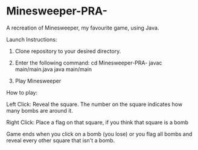 # Minesweeper-PRA-
A recreation of Minesweeper, my favourite game, using Java.

Launch Instructions:

1) Clone repository to your desired directory.

2) Enter the following command:
    cd Minesweeper-PRA-
    javac main/main.java
    java main/main

3) Play Minesweeper

How to play:

Left Click: Reveal the square. The number on the square indicates how many bombs are around it.

Right Click: Place a flag on that square, if you think that square is a bomb

Game ends when you click on a bomb (you lose) or you flag all bombs and reveal every other square that isn't a bomb.
    

